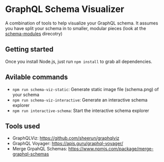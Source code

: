 # GraphQL Schema Visualizer

A combination of tools to help visualize your GraphQL schema. It assumes you have split your schema in to smaller, modular pieces (look at the [schema-modules](./schema-modules) direcotry)

## Getting started
Once you install Node.js, just run `npm install` to grab all dependencies.


## Avilable commands
* `npm run schema-viz-static`: Generate static image file (schema.png) of your schema
* `npm run schema-viz-interactive`: Generate an interactive schema explorer
* `npm run interactive-schema`: Start the interactive schema explorer


## Tools used

* GraphQLViz: https://github.com/sheerun/graphqlviz
* GraphQL Voyager: https://apis.guru/graphql-voyager/
* Merge GrpahQL Schemas: https://www.npmjs.com/package/merge-graphql-schemas